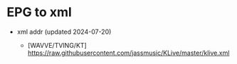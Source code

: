 # EPG to xml

* xml addr (updated 2024-07-20)

  - [WAVVE/TVING/KT]
    https://raw.githubusercontent.com/jassmusic/KLive/master/klive.xml

